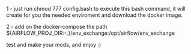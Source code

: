 1 -  just run chmod 777 config.bash to execute this bash command, it will create for you the needed enviroment and download the docker image.

2 -  add on the docker-compose the path ${AIRFLOW_PROJ_DIR:-.}/env_exchange:/opt/airflow/env_exchange

test and make your mods, and enjoy :)
